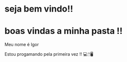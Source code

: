 # seja bem vindo!!
# boas vindas a minha pasta !!
Meu nome é Igor

Estou progamando pela primeira vez !!
💻🖱️🖥️
